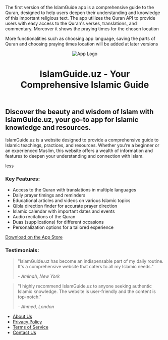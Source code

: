 The first version of the IslamGuide app is a comprehensive guide to the Quran, designed to help users deepen their understanding and knowledge of this important religious text. The app utilizes the Quran API to provide users with easy access to the Quran's verses, translations, and commentary. Moreover it shows the praying times for the chosen location

More functionalities such as choosing app language, saving the parts of Quran and choosing praying times location will be added at later versions


<!DOCTYPE html>
<html>
<head>
  <title>IslamGuide.uz - Your Comprehensive Islamic Guide</title>
</head>
<body>
  <header>
    <img src="app-logo.png" alt="App Logo">
    <h1>IslamGuide.uz - Your Comprehensive Islamic Guide</h1>
  </header>
  <section>
    <h2>Discover the beauty and wisdom of Islam with IslamGuide.uz, your go-to app for Islamic knowledge and resources.</h2>
    <p>IslamGuide.uz is a website designed to provide a comprehensive guide to Islamic teachings, practices, and resources. Whether you're a beginner or an experienced Muslim, this website offers a wealth of information and features to deepen your understanding and connection with Islam.</p>

less

<h3>Key Features:</h3>
<ul>
  <li>Access to the Quran with translations in multiple languages</li>
  <li>Daily prayer timings and reminders</li>
  <li>Educational articles and videos on various Islamic topics</li>
  <li>Qibla direction finder for accurate prayer direction</li>
  <li>Islamic calendar with important dates and events</li>
  <li>Audio recitations of the Quran</li>
  <li>Duas (supplications) for different occasions</li>
  <li>Personalization options for a tailored experience</li>
</ul>

<a href="app-store-link" class="cta-button">Download on the App Store</a>

  </section>
  <section>
    <h3>Testimonials:</h3>
    <blockquote>
      <p>"IslamGuide.uz has become an indispensable part of my daily routine. It's a comprehensive website that caters to all my Islamic needs."</p>
      <cite>- Aminah, New York</cite>
    </blockquote>
    <blockquote>
      <p>"I highly recommend IslamGuide.uz to anyone seeking authentic Islamic knowledge. The website is user-friendly and the content is top-notch."</p>
      <cite>- Ahmed, London</cite>
    </blockquote>
  </section>
  <footer>
    <nav>
      <ul>
        <li><a href="about-us">About Us</a></li>
        <li><a href="privacy-policy">Privacy Policy</a></li>
        <li><a href="terms-of-service">Terms of Service</a></li>
        <li><a href="contact-us">Contact Us</a></li>
      </ul>
    </nav>
  </footer>
</body>
</html>
